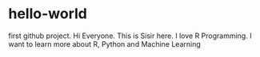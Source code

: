 # hello-world
first github project.
Hi Everyone.
This is Sisir here. I love R Programming. I want to learn more about R, Python and Machine Learning
